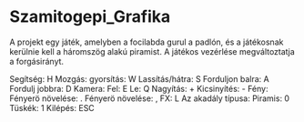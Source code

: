 # Szamitogepi_Grafika


A projekt egy játék, amelyben a focilabda gurul a padlón, és a játékosnak kerülnie kell a háromszög alakú piramist. A játékos vezérlése megváltoztatja a forgásirányt.

Segítség: H
Mozgás:
      gyorsítás: W
      Lassítás/hátra: S
      Forduljon balra: A
      Fordulj jobbra: D
Kamera:
      Fel: E
      Le: Q
      Nagyítás: +
      Kicsinyítés: -
Fény:
      Fényerö növelése: .
      Fényerö növelése: ,
      FX: L
Az akadály típusa:
      Piramis: 0
      Tüskék: 1
Kilépés: ESC
